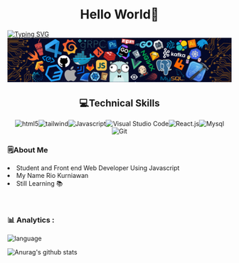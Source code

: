 <h1 align="center">Hello World🙌</h1>

[![Typing SVG](https://readme-typing-svg.herokuapp.com?color=%2336BCF7&center=true&vCenter=true&width=600&lines=Hi+there+👋,+I+am+Rio+Kurniawan;+Welcome+to+My+Profile!;Always+learning+new+things)](https://git.io/typing-svg)
<img src="./src/header_.png"/><div align="center"><h2 display="block"> 💻Technical Skills </h2><img src="https://img.shields.io/badge/HTML5-E34F26?style=for-the-badge&logo=html5&logoColor=white" alt="html5"><img src="https://img.shields.io/badge/Tailwind-white?style=for-the-badge&logo=TailwindCSS&logoColor=blue" alt="tailwind"><img src="https://img.shields.io/badge/Javascript-black?style=for-the-badge&logo=Javascript&logoColor=yellow" alt="Javascript"><img src="https://img.shields.io/badge/Visual Studio Code-blue?style=for-the-badge&logo=visual%20studio%20code&logoColor=white" alt="Visual Studio Code"><img src="https://img.shields.io/badge/React.js-white?style=for-the-badge&logo=React&logoColor=blue" alt="React.js"><img src="https://img.shields.io/badge/Mysql-005C84?style=for-the-badge&logo=mysql&logoColor=white" alt="Mysql"><img src="https://img.shields.io/badge/git-white?style=for-the-badge&logo=Git&logoColor=Orange" alt="Git"></div><div><h3>🗒️About Me </h3><li> Student and Front end Web Developer Using Javascript </li><li> My Name Rio Kurniawan </li><li> Still Learning 📚 </li></div><br><br><h3> 📊 Analytics : </h3>
  
<!-- [![Top Langs](https://github-readme-stats.vercel.app/api/top-langs/?username=Riokurniawan-id)](https://github.com/Riokurniawan-id/github-readme-stats) -->

<img alt="language" src="https://github-readme-stats.vercel.app/api/top-langs/?username=Riokurniawan-id&layout=compact" width="375"/>

![Anurag's github stats](https://github-readme-stats.vercel.app/api?username=Riokurniawan-id)

